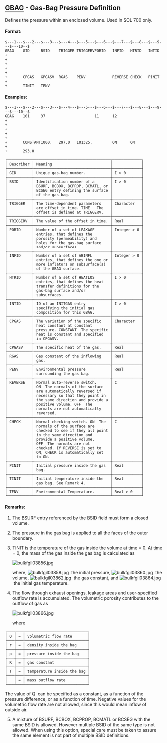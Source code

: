## [GBAG](https://help.hexagonmi.com/bundle/MSC_Nastran_2022.4/page/Nastran_Combined_Book/qrg/bulkfgil/TOC.GBAG.xhtml) - Gas-Bag Pressure Definition

Defines the pressure within an enclosed volume. Used in SOL 700 only.

#### Format:

```nastran
$---1---$---2---$---3---$---4---$---5---$---6---$---7---$---8---$---9---$---10--$
GBAG    GID     BSID    TRIGGER TRIGGERVPORID   INFID   HTRID   INTID   +       
+                                                                       +       
+                                                                       +       
+       CPGAS   GPGASV  RGAS    PENV            REVERSE CHECK   PINIT   +       
+       TINIT   TENV                                                            
```

#### Examples:

```nastran
$---1---$---2---$---3---$---4---$---5---$---6---$---7---$---8---$---9---$---10--$
GBAG    101     37                      11      12                      +       
+                                                                       +       
+                                                                       +       
+       CONSTANT1000.   297.0   101325.         ON      ON              +       
+       293.0                                                                   
```

```text
┌───────────┬──────────────────────────────────┬─────────────┐
│ Describer │ Meaning                          │             │
├───────────┼──────────────────────────────────┼─────────────┤
│ GID       │ Unique gas-bag number.           │ I > 0       │
├───────────┼──────────────────────────────────┼─────────────┤
│ BSID      │ Identification number of a       │ I > 0       │
│           │ BSURF, BCBOX, BCPROP, BCMATL, or │             │
│           │ BCSEG entry defining the surface │             │
│           │ of the gas-bag.                  │             │
├───────────┼──────────────────────────────────┼─────────────┤
│ TRIGGER   │ The time-dependent parameters    │ Character   │
│           │ are offset in time. TIME   The   │             │
│           │ offset is defined at TRIGGERV.   │             │
├───────────┼──────────────────────────────────┼─────────────┤
│ TRIGGERV  │ The value of the offset in time. │ Real        │
├───────────┼──────────────────────────────────┼─────────────┤
│ PORID     │ Number of a set of LEAKAGE       │ Integer > 0 │
│           │ entries, that defines the        │             │
│           │ porosity (permeability) and      │             │
│           │ holes for the gas-bag surface    │             │
│           │ and/or subsurfaces.              │             │
├───────────┼──────────────────────────────────┼─────────────┤
│ INFID     │ Number of a set of ABINFL        │ Integer > 0 │
│           │ entries, that defines the one or │             │
│           │ more inflators on subsurface(s)  │             │
│           │ of the GBAG surface.             │             │
├───────────┼──────────────────────────────────┼─────────────┤
│ HTRID     │ Number of a set of HEATLOS       │ I > 0       │
│           │ entries, that defines the heat   │             │
│           │ transfer definitions for the     │             │
│           │ gas-bag surface and/or           │             │
│           │ subsurfaces.                     │             │
├───────────┼──────────────────────────────────┼─────────────┤
│ INTID     │ ID of an INITGAS entry           │ I > 0       │
│           │ specifying the initial gas       │             │
│           │ composition for this GBAG.       │             │
├───────────┼──────────────────────────────────┼─────────────┤
│ CPGAS     │ The variation of the specific    │ Character   │
│           │ heat constant at constant        │             │
│           │ pressure. CONSTANT  The specific │             │
│           │ heat is constant and specified   │             │
│           │ in CPGASV.                       │             │
├───────────┼──────────────────────────────────┼─────────────┤
│ CPGASV    │ The specific heat of the gas.    │ Real        │
├───────────┼──────────────────────────────────┼─────────────┤
│ RGAS      │ Gas constant of the inflowing    │ Real        │
│           │ gas.                             │             │
├───────────┼──────────────────────────────────┼─────────────┤
│ PENV      │ Environmental pressure           │ Real        │
│           │ surrounding the gas bag.         │             │
├───────────┼──────────────────────────────────┼─────────────┤
│ REVERSE   │ Normal auto-reverse switch.      │ C           │
│           │ ON  The normals of the surface   │             │
│           │ are automatically reversed if    │             │
│           │ necessary so that they point in  │             │
│           │ the same direction and provide a │             │
│           │ positive volume. OFF  The        │             │
│           │ normals are not automatically    │             │
│           │ reversed.                        │             │
├───────────┼──────────────────────────────────┼─────────────┤
│ CHECK     │ Normal checking switch. ON  The  │ C           │
│           │ normals of the surface are       │             │
│           │ checked to see if they all point │             │
│           │ in the same direction and        │             │
│           │ provide a positive volume.       │             │
│           │ OFF  The normals are not         │             │
│           │ checked. If REVERSE is set to    │             │
│           │ ON, CHECK is automatically set   │             │
│           │ to ON.                           │             │
├───────────┼──────────────────────────────────┼─────────────┤
│ PINIT     │ Initial pressure inside the gas  │ Real        │
│           │ bag.                             │             │
├───────────┼──────────────────────────────────┼─────────────┤
│ TINIT     │ Initial temperature inside the   │ Real        │
│           │ gas bag. See Remark 4.           │             │
├───────────┼──────────────────────────────────┼─────────────┤
│ TENV      │ Environmental Temperature.       │ Real > 0    │
└───────────┴──────────────────────────────────┴─────────────┘
```

#### Remarks:

1. The BSURF entry referenced by the BSID field must form a closed volume.

2. The pressure in the gas bag is applied to all the faces of the outer boundary.

3. TINIT is the temperature of the gas inside the volume at  time =  0. At  time =  0, the mass of the gas inside the gas bag is calculated as

     ![bulkfgil03856.jpg](https://help-be.hexagonmi.com/bundle/MSC_Nastran_2022.4/page/Nastran_Combined_Book/qrg/bulkfgil/../../../assets/bulkfgil03856.jpg?_LANG=enus)  

     where,  ![bulkfgil03858.jpg](https://help-be.hexagonmi.com/bundle/MSC_Nastran_2022.4/page/Nastran_Combined_Book/qrg/bulkfgil/../../../assets/bulkfgil03858.jpg?_LANG=enus)  the initial pressure,  ![bulkfgil03860.jpg](https://help-be.hexagonmi.com/bundle/MSC_Nastran_2022.4/page/Nastran_Combined_Book/qrg/bulkfgil/../../../assets/bulkfgil03860.jpg?_LANG=enus)  the volume,  ![bulkfgil03862.jpg](https://help-be.hexagonmi.com/bundle/MSC_Nastran_2022.4/page/Nastran_Combined_Book/qrg/bulkfgil/../../../assets/bulkfgil03862.jpg?_LANG=enus)  the gas constant, and  ![bulkfgil03864.jpg](https://help-be.hexagonmi.com/bundle/MSC_Nastran_2022.4/page/Nastran_Combined_Book/qrg/bulkfgil/../../../assets/bulkfgil03864.jpg?_LANG=enus)  the initial gas temperature.

4. The flow through exhaust openings, leakage areas and user-specified outflow rate is accumulated. The volumetric porosity contributes to the outflow of gas as

     ![bulkfgil03866.jpg](https://help-be.hexagonmi.com/bundle/MSC_Nastran_2022.4/page/Nastran_Combined_Book/qrg/bulkfgil/../../../assets/bulkfgil03866.jpg?_LANG=enus)  

     where

```text
┌───┬───┬────────────────────────────┐
│ Q │ = │ volumetric flow rate       │
├───┼───┼────────────────────────────┤
│ r │ = │ density inside the bag     │
├───┼───┼────────────────────────────┤
│ p │ = │ pressure inside the bag    │
├───┼───┼────────────────────────────┤
│ R │ = │ gas constant               │
├───┼───┼────────────────────────────┤
│ T │ = │ temperature inside the bag │
├───┼───┼────────────────────────────┤
│   │ = │ mass outflow rate          │
└───┴───┴────────────────────────────┘
```

The value of  Q  can be specified as a constant, as a function of the pressure difference, or as a function of time. Negative values for the volumetric flow rate are not allowed, since this would mean inflow of outside air.

5. A mixture of BSURF, BCBOX, BCPROP, BCMATL or BCSEG with the same BSID is allowed. However multiple BSID of the same type is not allowed. When using this option, special care must be taken to assure the same element is not part of multiple BSID definitions.

